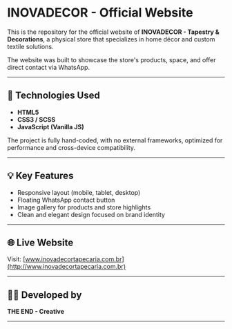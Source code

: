 # INOVADECOR - Official Website

This is the repository for the official website of **INOVADECOR - Tapestry & Decorations**, a physical store that specializes in home décor and custom textile solutions.

The website was built to showcase the store's products, space, and offer direct contact via WhatsApp.

---

## 🔧 Technologies Used

- **HTML5**  
- **CSS3 / SCSS**  
- **JavaScript (Vanilla JS)**  

The project is fully hand-coded, with no external frameworks, optimized for performance and cross-device compatibility.

---

## 💡 Key Features

- Responsive layout (mobile, tablet, desktop)
- Floating WhatsApp contact button
- Image gallery for products and store highlights
- Clean and elegant design focused on brand identity

---

## 🌐 Live Website

Visit: [www.inovadecortapecaria.com.br](http://www.inovadecortapecaria.com.br)

---

## 👨‍💻 Developed by

**THE END - Creative**

---
